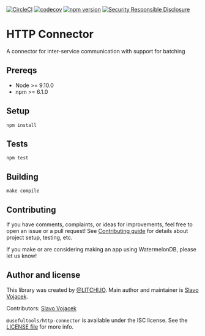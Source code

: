 [![CircleCI](https://circleci.com/gh/litchi-io/http-connector.svg?style=svg)](https://circleci.com/gh/litchi-io/http-connector)
[![codecov](https://codecov.io/gh/litchi-io/http-connector/branch/master/graph/badge.svg)](https://codecov.io/gh/litchi-io/http-connector)
[![npm version](https://img.shields.io/npm/v/@usefultools/http-connector.svg)](https://www.npmjs.com/package/@usefultools/http-connector)
[![Security Responsible Disclosure](https://img.shields.io/badge/Security-Responsible%20Disclosure-yellow.svg)](https://github.com/litchi-io/http-connector/blob/master/SECURITY.md)

# HTTP Connector

A connector for inter-service communication with support for batching

## Prereqs

* Node >= 9.10.0
* npm >= 6.1.0

## Setup

`npm install`

## Tests

`npm test`

## Building

`make compile`

## Contributing

If you have comments, complaints, or ideas for improvements, feel free to open an issue or a pull request! See [Contributing guide](./CONTRIBUTING.md) for details about project setup, testing, etc.

If you make or are considering making an app using WatermelonDB, please let us know!

## Author and license

This library was created by [@LITCHI.IO](https://github.com/litchi-io). Main author and maintainer is [Slavo Vojacek](https://github.com/slavovojacek).

Contributors: [Slavo Vojacek](https://github.com/slavovojacek)

`@usefultools/http-connector` is available under the ISC license. See the [LICENSE file](./LICENSE.txt) for more info.
